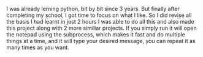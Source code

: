 I was already lerning python, bit by bit since 3 years. But finally after completing my school, I got time to focus on what I like. 
So I did revise all the basis I had learnt in just 2 hours I was able to do all this and also made this project along with 2 more similiar projects.
If you simply run it will open the notepad using the subprocess, which makes it fast and do multiple things at a  time, and it will type your desired message, you can repeat it as many times as you want.
